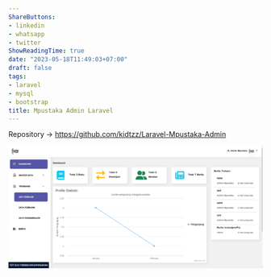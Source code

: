 ```yaml
---
ShareButtons:
- linkedin
- whatsapp
- twitter
ShowReadingTime: true
date: "2023-05-18T11:49:03+07:00"
draft: false
tags:
- laravel
- mysql
- bootstrap
title: Mpustaka Admin Laravel
---
```


Repository -> https://github.com/kidtzz/Laravel-Mpustaka-Admin

![MpustakaAdminLaravel](./mpustaka-admin-laravel.png)